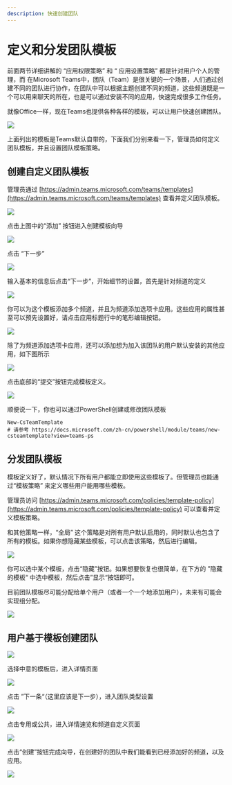 ```yaml
---
description: 快速创建团队
---
```


# 定义和分发团队模板

前面两节详细讲解的 “应用权限策略” 和 “ 应用设置策略” 都是针对用户个人的管理，而 在Microsoft Teams中，团队（Team）是很关键的一个场景，人们通过创建不同的团队进行协作，在团队中可以根据主题创建不同的频道，这些频道既是一个可以用来聊天的所在，也是可以通过安装不同的应用，快速完成很多工作任务。

就像Office一样，现在Teams也提供各种各样的模板，可以让用户快速创建团队。

![](<../.gitbook/assets/图片 223.png>)

上面列出的模板是Teams默认自带的，下面我们分别来看一下，管理员如何定义团队模板，并且设置团队模板策略。

## 创建自定义团队模板

管理员通过 [https://admin.teams.microsoft.com/teams/templates](https://admin.teams.microsoft.com/teams/templates) 查看并定义团队模板。

![](<../.gitbook/assets/图片 224.png>)

点击上图中的“添加” 按钮进入创建模板向导

![](<../.gitbook/assets/图片 225.png>)

点击 “下一步”

![](<../.gitbook/assets/图片 226.png>)

输入基本的信息后点击“下一步”，开始细节的设置，首先是针对频道的定义

![](<../.gitbook/assets/图片 227.png>)

你可以为这个模板添加多个频道，并且为频道添加选项卡应用。这些应用的属性甚至可以预先设置好，请点击应用标题行中的笔形编辑按钮。

![](<../.gitbook/assets/图片 228.png>)

除了为频道添加选项卡应用，还可以添加想为加入该团队的用户默认安装的其他应用，如下图所示

![](<../.gitbook/assets/图片 229.png>)

点击底部的“提交”按钮完成模板定义。

![](<../.gitbook/assets/图片 230.png>)

顺便说一下，你也可以通过PowerShell创建或修改团队模板

```
New-CsTeamTemplate
# 请参考 https://docs.microsoft.com/zh-cn/powershell/module/teams/new-csteamtemplate?view=teams-ps
```

## 分发团队模板

模板定义好了，默认情况下所有用户都能立即使用这些模板了。但管理员也能通过“模板策略” 来定义哪些用户能用哪些模板。

管理员访问 [https://admin.teams.microsoft.com/policies/template-policy](https://admin.teams.microsoft.com/policies/template-policy) 可以查看并定义模板策略。

和其他策略一样，“全局” 这个策略是对所有用户默认启用的，同时默认也包含了所有的模板。如果你想隐藏某些模板，可以点击该策略，然后进行编辑。

![](<../.gitbook/assets/图片 231.png>)

你可以选中某个模板，点击“隐藏”按钮。如果想要恢复也很简单，在下方的 ”隐藏的模板“ 中选中模板，然后点击”显示“按钮即可。

目前团队模板尽可能分配给单个用户（或者一个一个地添加用户），未来有可能会实现组分配。

![](<../.gitbook/assets/图片 232.png>)

## 用户基于模板创建团队

![](<../.gitbook/assets/图片 233.png>)

选择中意的模板后，进入详情页面

![](<../.gitbook/assets/图片 234.png>)

点击 ”下一条“（这里应该是下一步），进入团队类型设置

![](<../.gitbook/assets/图片 235.png>)

点击专用或公共，进入详情速览和频道自定义页面

![](<../.gitbook/assets/图片 236.png>)

点击“创建”按钮完成向导，在创建好的团队中我们能看到已经添加好的频道，以及应用。

![](<../.gitbook/assets/图片 237.png>)

